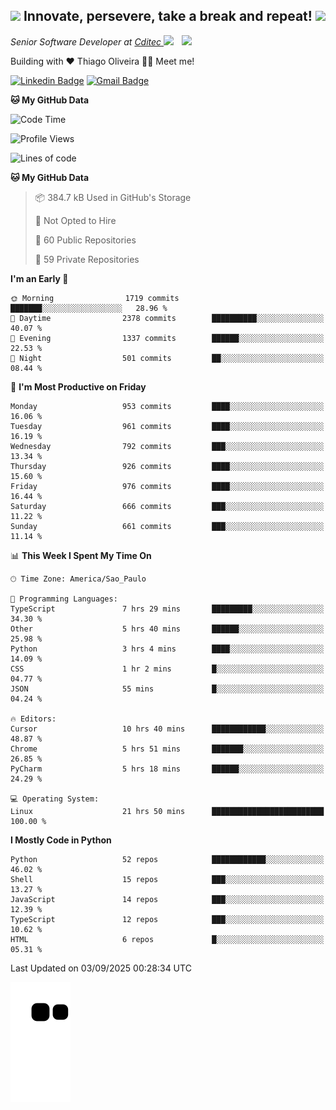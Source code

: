 <h2><img src="https://emojis.slackmojis.com/emojis/images/1531849430/4246/blob-sunglasses.gif?1531849430" width="30"/> Innovate, persevere, take a break and repeat! <img src="https://media.giphy.com/media/12oufCB0MyZ1Go/giphy.gif" width="50"></h2>
<img align='right' src="https://media.giphy.com/media/M9gbBd9nbDrOTu1Mqx/giphy.gif" width="230">
<p><em>Senior Software Developer at <a href="https://www.cditec.com.br/">Cditec
</a><img src="https://media.giphy.com/media/WUlplcMpOCEmTGBtBW/giphy.gif" width="30"> 
</em></p>



Building with ❤️ Thiago Oliveira 👋🏽 Meet me!

[![Linkedin Badge](https://img.shields.io/badge/-Thiago-blue?style=flat-square&logo=Linkedin&logoColor=white&link=https://www.linkedin.com/in/tgmarinho/)](https://www.linkedin.com/in/thiagoceconelo/) 
[![Gmail Badge](https://img.shields.io/badge/-thiceconelo@gmail.com-c14438?style=flat-square&logo=Gmail&logoColor=white&link=mailto:thiceconelo@gmail.com)](mailto:thiceconelo@gmail.com)

</em></p>

<!-- <span style="height ">
![Anurag's GitHub stats](https://github-readme-stats.vercel.app/api?username=arthurspk&show_icons=true&theme=tokyonight)
</span> -->

**🐱 My GitHub Data** 
<!--START_SECTION:waka-->
![Code Time](http://img.shields.io/badge/Code%20Time-3%2C617%20hrs%2021%20mins-blue)

![Profile Views](http://img.shields.io/badge/Profile%20Views-12-blue)

![Lines of code](https://img.shields.io/badge/From%20Hello%20World%20I%27ve%20Written-10.5%20million%20lines%20of%20code-blue)

**🐱 My GitHub Data** 

> 📦 384.7 kB Used in GitHub's Storage 
 > 
> 🚫 Not Opted to Hire
 > 
> 📜 60 Public Repositories 
 > 
> 🔑 59 Private Repositories 
 > 
**I'm an Early 🐤** 

```text
🌞 Morning                1719 commits        ███████░░░░░░░░░░░░░░░░░░   28.96 % 
🌆 Daytime                2378 commits        ██████████░░░░░░░░░░░░░░░   40.07 % 
🌃 Evening                1337 commits        ██████░░░░░░░░░░░░░░░░░░░   22.53 % 
🌙 Night                  501 commits         ██░░░░░░░░░░░░░░░░░░░░░░░   08.44 % 
```
📅 **I'm Most Productive on Friday** 

```text
Monday                   953 commits         ████░░░░░░░░░░░░░░░░░░░░░   16.06 % 
Tuesday                  961 commits         ████░░░░░░░░░░░░░░░░░░░░░   16.19 % 
Wednesday                792 commits         ███░░░░░░░░░░░░░░░░░░░░░░   13.34 % 
Thursday                 926 commits         ████░░░░░░░░░░░░░░░░░░░░░   15.60 % 
Friday                   976 commits         ████░░░░░░░░░░░░░░░░░░░░░   16.44 % 
Saturday                 666 commits         ███░░░░░░░░░░░░░░░░░░░░░░   11.22 % 
Sunday                   661 commits         ███░░░░░░░░░░░░░░░░░░░░░░   11.14 % 
```


📊 **This Week I Spent My Time On** 

```text
🕑︎ Time Zone: America/Sao_Paulo

💬 Programming Languages: 
TypeScript               7 hrs 29 mins       █████████░░░░░░░░░░░░░░░░   34.30 % 
Other                    5 hrs 40 mins       ██████░░░░░░░░░░░░░░░░░░░   25.98 % 
Python                   3 hrs 4 mins        ████░░░░░░░░░░░░░░░░░░░░░   14.09 % 
CSS                      1 hr 2 mins         █░░░░░░░░░░░░░░░░░░░░░░░░   04.77 % 
JSON                     55 mins             █░░░░░░░░░░░░░░░░░░░░░░░░   04.24 % 

🔥 Editors: 
Cursor                   10 hrs 40 mins      ████████████░░░░░░░░░░░░░   48.87 % 
Chrome                   5 hrs 51 mins       ███████░░░░░░░░░░░░░░░░░░   26.85 % 
PyCharm                  5 hrs 18 mins       ██████░░░░░░░░░░░░░░░░░░░   24.29 % 

💻 Operating System: 
Linux                    21 hrs 50 mins      █████████████████████████   100.00 % 
```

**I Mostly Code in Python** 

```text
Python                   52 repos            ████████████░░░░░░░░░░░░░   46.02 % 
Shell                    15 repos            ███░░░░░░░░░░░░░░░░░░░░░░   13.27 % 
JavaScript               14 repos            ███░░░░░░░░░░░░░░░░░░░░░░   12.39 % 
TypeScript               12 repos            ███░░░░░░░░░░░░░░░░░░░░░░   10.62 % 
HTML                     6 repos             █░░░░░░░░░░░░░░░░░░░░░░░░   05.31 % 
```




 Last Updated on 03/09/2025 00:28:34 UTC
<!--END_SECTION:waka-->

![Snake animation](https://github.com/rafaballerini/rafaballerini/blob/output/github-contribution-grid-snake.svg)


<!---
ceconelo/ceconelo is a ✨ special ✨ repository because its `README.md` (this file) appears on your GitHub profile.
You can click the Preview link to take a look at your changes.
--->
